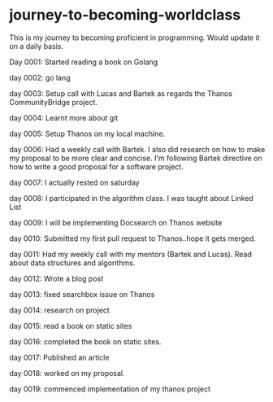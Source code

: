 # journey-to-becoming-worldclass

This is my journey to becoming proficient in programming.
Would update it on a daily basis.

Day 0001: Started reading a book on Golang

day 0002: go lang

day 0003: Setup call with Lucas and Bartek as regards the Thanos CommunityBridge project.

day 0004: Learnt more about git

day 0005: Setup Thanos on my local machine.

day 0006: Had a weekly call with Bartek. I also did research on how to make my proposal to be more clear and concise. I'm following Bartek directive on how to write a good proposal for a software project.

day 0007: I actually rested on saturday

day 0008: I participated in the algorithm class. I was taught about Linked List

day 0009: I will be implementing Docsearch on Thanos website

day 0010: Submitted my first pull request to Thanos..hope it gets merged.

day 0011: Had my weekly call with my mentors (Bartek and Lucas). Read about data structures and algorithms.

day 0012: Wrote a blog post

day 0013: fixed searchbox issue on Thanos

day 0014: research on project

day 0015: read a book on static sites

day 0016: completed the book on static sites.

day 0017: Published an article

day 0018: worked on my proposal.

day 0019: commenced implementation of my thanos project